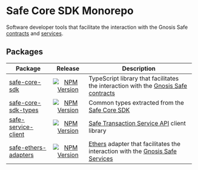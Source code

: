 # Safe Core SDK Monorepo

Software developer tools that facilitate the interaction with the Gnosis Safe [contracts](https://github.com/gnosis/safe-contracts) and [services](https://github.com/gnosis/safe-transaction-service).

## Packages

| Package | Release | Description |
| ------- | :-----: | ----------- |
| [safe-core-sdk](https://github.com/gnosis/safe-core-sdk/tree/master/packages/safe-core-sdk) | [![NPM Version](https://badge.fury.io/js/%40gnosis.pm%2Fsafe-core-sdk.svg)](https://badge.fury.io/js/%40gnosis.pm%2Fsafe-core-sdk) | TypeScript library that facilitates the interaction with the [Gnosis Safe contracts](https://github.com/gnosis/safe-contracts) |
[safe-core-sdk-types](https://github.com/gnosis/safe-core-sdk/tree/master/packages/safe-core-sdk-types) | [![NPM Version](https://badge.fury.io/js/%40gnosis.pm%2Fsafe-core-sdk-types.svg)](https://badge.fury.io/js/%40gnosis.pm%2Fsafe-core-sdk-types) | Common types extracted from the [Safe Core SDK](https://github.com/gnosis/safe-core-sdk/tree/master/packages/safe-core-sdk) |
[safe-service-client](https://github.com/gnosis/safe-core-sdk/tree/master/packages/safe-service-client) | [![NPM Version](https://badge.fury.io/js/%40gnosis.pm%2Fsafe-service-client.svg)](https://badge.fury.io/js/%40gnosis.pm%2Fsafe-service-client) | [Safe Transaction Service API](https://github.com/gnosis/safe-transaction-service) client library |
[safe-ethers-adapters](https://github.com/gnosis/safe-core-sdk/tree/master/packages/safe-ethers-adapters) | [![NPM Version](https://badge.fury.io/js/%40gnosis.pm%2Fsafe-ethers-adapters.svg)](https://badge.fury.io/js/%40gnosis.pm%2Fsafe-ethers-adapters) | [Ethers](https://docs.ethers.io/v5/single-page/) adapter that facilitates the interaction with the [Gnosis Safe Services](https://github.com/gnosis/safe-transaction-service) |
<!--
| [safe-core-sdk-app](https://github.com/gnosis/safe-core-sdk/tree/master/packages/safe-core-sdk-app) | - | Example Dapp that uses the [Safe Core SDK](https://github.com/gnosis/safe-core-sdk/tree/master/packages/safe-core-sdk) |
| 
-->
